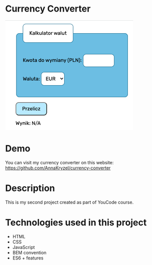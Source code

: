 # Currency Converter
![Currency-converter-image](images/currency-converter-image.png)
# Demo
You can visit my currency converter on this website: https://github.com/AnnaKryzel/currency-converter

# Description
This is my second project created as part of YouCode course.

# Technologies used in this project
- HTML
- CSS
- JavaScript
- BEM convention
- ES6 + features
